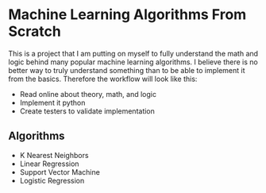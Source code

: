 # Machine Learning Algorithms From Scratch

This is a project that I am putting on myself to fully understand the math and logic behind many popular machine learning algorithms. I believe there is no better way to truly understand something than to be able to implement it from the basics. Therefore the workflow will look like this: 
 - Read online about theory, math, and logic
 - Implement it python
 - Create testers to validate implementation

## Algorithms
- K Nearest Neighbors
- Linear Regression
- Support Vector Machine 
- Logistic Regression
